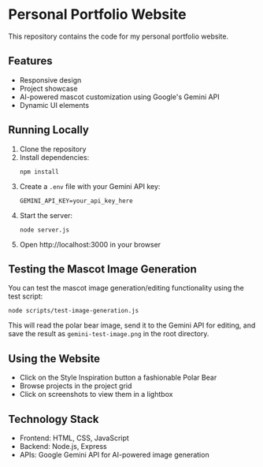 # Personal Portfolio Website

This repository contains the code for my personal portfolio website.

## Features

- Responsive design
- Project showcase
- AI-powered mascot customization using Google's Gemini API
- Dynamic UI elements

## Running Locally

1. Clone the repository
2. Install dependencies:
   ```
   npm install
   ```
3. Create a `.env` file with your Gemini API key:
   ```
   GEMINI_API_KEY=your_api_key_here
   ```
4. Start the server:
   ```
   node server.js
   ```
5. Open http://localhost:3000 in your browser

## Testing the Mascot Image Generation

You can test the mascot image generation/editing functionality using the test script:

```
node scripts/test-image-generation.js
```

This will read the polar bear image, send it to the Gemini API for editing, and save the result as `gemini-test-image.png` in the root directory.

## Using the Website

- Click on the Style Inspiration button a fashionable Polar Bear
- Browse projects in the project grid
- Click on screenshots to view them in a lightbox

## Technology Stack

- Frontend: HTML, CSS, JavaScript
- Backend: Node.js, Express
- APIs: Google Gemini API for AI-powered image generation
